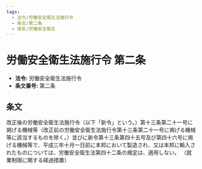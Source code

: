 ```yaml
---
tags:
  - 法令/労働安全衛生法施行令
  - 条文/第二条
  - 体系/労働安全衛生
---
```

# 労働安全衛生法施行令 第二条

- **法令:** 労働安全衛生法施行令
- **条文番号:** 第二条

## 条文
改正後の労働安全衛生法施行令（以下「新令」という。）第十三条第二十一号に掲げる機械等（改正前の労働安全衛生法施行令第十三条第二十一号に掲げる機械等に該当するものを除く。）並びに新令第十三条第四十五号及び第四十六号に掲げる機械等で、平成三年十月一日前に本邦において製造され、又は本邦に輸入されたものについては、労働安全衛生法第四十二条の規定は、適用しない。
（就業制限に関する経過措置）

